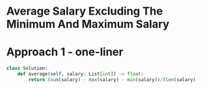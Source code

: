 # Average Salary Excluding The Minimum And Maximum Salary
# Approach 1 - one-liner
```python
class Solution:
    def average(self, salary: List[int]) -> float:
        return (sum(salary) - max(salary) - min(salary))/(len(salary) - 2)
```
